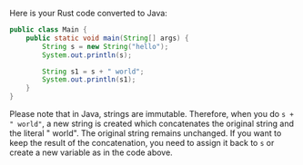 Here is your Rust code converted to Java:

```java
public class Main {
    public static void main(String[] args) {
        String s = new String("hello");
        System.out.println(s);

        String s1 = s + " world";
        System.out.println(s1);
    }
}
```

Please note that in Java, strings are immutable. Therefore, when you do `s + " world"`, a new string is created which concatenates the original string and the literal " world". The original string remains unchanged. If you want to keep the result of the concatenation, you need to assign it back to `s` or create a new variable as in the code above.

